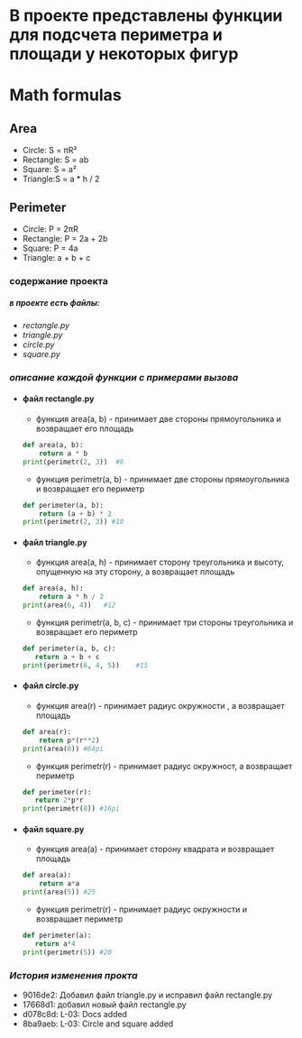 # В проекте представлены функции для подсчета периметра и площади у некоторых фигур

# Math formulas
## Area
- Circle: S = πR²
- Rectangle: S = ab
- Square: S = a²
- Triangle:S = a * h / 2

## Perimeter
- Circle: P = 2πR
- Rectangle: P = 2a + 2b
- Square: P = 4a
- Triangle: a + b + c
### содержание проекта
##### в проекте есть файлы:
* *rectangle.py*
* *triangle.py*
* *circle.py*
* *square.py*




### *описание каждой функции с примерами вызова*
* #### файл rectangle.py
    * функция area(a, b) - принимает две стороны прямоугольника и возвращает его площадь
    ``` python
    def area(a, b): 
        return a * b  
    print(perimetr(2, 3))  #6  
    ```
    * функция perimetr(a, b) - принимает две стороны прямоугольника и возвращает его периметр
    ``` python
    def perimeter(a, b): 
        return (a + b) * 2
    print(perimetr(2, 3)) #10
    ```
* #### файл triangle.py
    * функция area(a, h) - принимает сторону треугольника и высоту, опущенную на эту сторону, а возвращает площадь
    ``` python
    def area(a, h): 
        return a * h / 2  
    print(area(6, 4))   #12
    ```
    * функция perimetr(a, b, c) - принимает три стороны треугольника и возвращает его периметр
     ``` python
    def perimeter(a, b, c): 
        return a + b + c 
    print(perimetr(6, 4, 5))    #15
    ```
* #### файл circle.py
    * функция area(r) - принимает радиус окружности , а возвращает площадь
    ``` python
    def area(r): 
        return p*(r**2)
    print(area(8)) #64pi
    ```
    * функция perimetr(r) - принимает радиус окружност, а возвращает периметр
     ``` python
    def perimeter(r): 
        return 2*p*r
    print(perimetr(8)) #16pi
    ```
* #### файл square.py
   * функция area(a) - принимает сторону квадрата и возвращает площадь
    ``` python
    def area(a): 
        return a*a
    print(area(5)) #25
    ```
    * функция perimetr(r) - принимает радиус окружности и возвращает периметр
     ``` python
    def perimeter(a): 
        return a*4 
    print(perimetr(5)) #20
    ```

### *История изменения прокта*

* 9016de2: Добавил файл triangle.py и исправил файл rectangle.py
* 17668d1: добавил новый файл rectangle.py  
* d078c8d: L-03: Docs added
* 8ba9aeb: L-03: Circle and square added
  